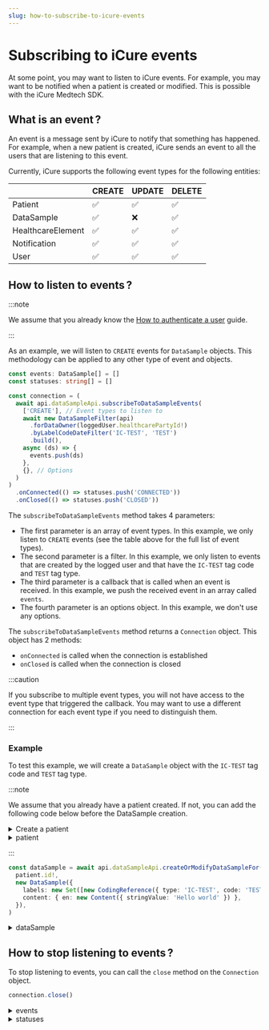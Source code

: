 ```yaml
---
slug: how-to-subscribe-to-icure-events
---
```


# Subscribing to iCure events

At some point, you may want to listen to iCure events. For example, you may want to be notified when a patient is created or modified. This is possible with the iCure Medtech SDK.

## What is an event&#8239;?

An event is a message sent by iCure to notify that something has happened. For example, when a new patient is created, iCure sends an event to all the users that are listening to this event.

Currently, iCure supports the following event types for the following entities:

|                   | CREATE | UPDATE | DELETE |
| ----------------- | ------ | ------ | ------ |
| Patient           | ✅     | ✅     | ✅     |
| DataSample        | ✅     | ❌     | ✅     |
| HealthcareElement | ✅     | ✅     | ✅     |
| Notification      | ✅     | ✅     | ✅     |
| User              | ✅     | ✅     | ✅     |

## How to listen to events&#8239;?

:::note

We assume that you already know the [How to authenticate a user](sdks/how-to/how-to-authenticate-a-user/index.md) guide.

:::

As an example, we will listen to `CREATE` events for `DataSample` objects. This methodology can be applied to any other type of event and objects.

<!-- file://code-samples/how-to/websocket/index.mts snippet:can listen to dataSample events-->
```typescript
const events: DataSample[] = []
const statuses: string[] = []

const connection = (
  await api.dataSampleApi.subscribeToDataSampleEvents(
    ['CREATE'], // Event types to listen to
    await new DataSampleFilter(api)
      .forDataOwner(loggedUser.healthcarePartyId!)
      .byLabelCodeDateFilter('IC-TEST', 'TEST')
      .build(),
    async (ds) => {
      events.push(ds)
    },
    {}, // Options
  )
)
  .onConnected(() => statuses.push('CONNECTED'))
  .onClosed(() => statuses.push('CLOSED'))
```

The `subscribeToDataSampleEvents` method takes 4 parameters:

- The first parameter is an array of event types. In this example, we only listen to `CREATE` events (see the table above for the full list of event types).
- The second parameter is a filter. In this example, we only listen to events that are created by the logged user and that have the `IC-TEST` tag code and `TEST` tag type.
- The third parameter is a callback that is called when an event is received. In this example, we push the received event in an array called `events`.
- The fourth parameter is an options object. In this example, we don't use any options.

The `subscribeToDataSampleEvents` method returns a `Connection` object. This object has 2 methods:

- `onConnected` is called when the connection is established
- `onClosed` is called when the connection is closed

:::caution

If you subscribe to multiple event types, you will not have access to the event type that triggered the callback. You may want to use a different connection for each event type if you need to distinguish them.

:::

### Example

To test this example, we will create a `DataSample` object with the `IC-TEST` tag code and `TEST` tag type.

:::note

We assume that you already have a patient created. If not, you can add the following code below before the DataSample creation.

<details>
  <summary>Create a patient</summary>

<!-- file://code-samples/how-to/websocket/index.mts snippet:create a patient for websocket-->
```typescript
const patient = await api.patientApi.createOrModifyPatient(
  new Patient({
    firstName: 'John',
    lastName: 'Snow',
    note: 'Winter is coming',
  }),
)
```

</details>

<!-- output://code-samples/how-to/websocket/patient.txt -->
<details>
<summary>patient</summary>

```json
{
  "id": "a083d257-bda7-4c92-ab49-effe1293c48d",
  "languages": [],
  "active": true,
  "parameters": {},
  "rev": "1-8d164b273bbbd6d935a7c31407d25f3f",
  "created": 1688375627182,
  "modified": 1688375627182,
  "author": "6a541dfb-40d9-41f5-ba76-e3a5e277813f",
  "responsible": "e2b6e873-035b-4964-885b-5a90e99c43b4",
  "firstName": "John",
  "lastName": "Snow",
  "note": "Winter is coming",
  "identifiers": [],
  "labels": {},
  "codes": {},
  "names": [
    {
      "firstNames": [
        "John"
      ],
      "prefix": [],
      "suffix": [],
      "lastName": "Snow",
      "text": "Snow John",
      "use": "official"
    }
  ],
  "addresses": [],
  "gender": "unknown",
  "birthSex": "unknown",
  "mergedIds": {},
  "deactivationReason": "none",
  "personalStatus": "unknown",
  "partnerships": [],
  "patientHealthCareParties": [],
  "patientProfessions": [],
  "properties": {},
  "systemMetaData": {
    "aesExchangeKeys": {},
    "hcPartyKeys": {},
    "privateKeyShamirPartitions": {},
    "transferKeys": {},
    "encryptedSelf": "NDRtOR6NiQ1chu0yQFLzawO7qXY3HHSZUoPH0z5Xgu/6OWFmTy4EObSIxwCruW25",
    "secretForeignKeys": [],
    "cryptedForeignKeys": {},
    "delegations": {
      "e2b6e873-035b-4964-885b-5a90e99c43b4": {}
    },
    "encryptionKeys": {
      "e2b6e873-035b-4964-885b-5a90e99c43b4": {}
    },
    "publicKeysForOaepWithSha256": {}
  }
}
```
</details>

:::

<!-- file://code-samples/how-to/websocket/index.mts snippet:create a dataSample for websocket-->
```typescript
const dataSample = await api.dataSampleApi.createOrModifyDataSampleFor(
  patient.id!,
  new DataSample({
    labels: new Set([new CodingReference({ type: 'IC-TEST', code: 'TEST' })]),
    content: { en: new Content({ stringValue: 'Hello world' }) },
  }),
)
```

<!-- output://code-samples/how-to/websocket/dataSample.txt -->
<details>
<summary>dataSample</summary>

```json
{
  "id": "886f4279-15f2-47c7-8648-42e5c3f5f5d7",
  "qualifiedLinks": {},
  "batchId": "53cbc7cf-87ae-41fc-9085-59626acc827c",
  "index": 0,
  "valueDate": 20230703111347,
  "openingDate": 20230703111347,
  "created": 1688375627220,
  "modified": 1688375627220,
  "author": "6a541dfb-40d9-41f5-ba76-e3a5e277813f",
  "responsible": "e2b6e873-035b-4964-885b-5a90e99c43b4",
  "identifiers": [],
  "healthcareElementIds": {},
  "canvasesIds": {},
  "content": {
    "en": {
      "stringValue": "Hello world",
      "compoundValue": [],
      "ratio": [],
      "range": []
    }
  },
  "codes": {},
  "labels": {},
  "systemMetaData": {
    "encryptedSelf": "v6AITGZWxM8JaF0Jtn6lqkL+xk1aiE6aFdmGm64eprUUz2iohkLKUR10N7iZdT7jq2Z1gQQeqnpaxwNcz+oTO9I2nYZxQfhPNaikUGprI6TNkx0R+2GuBAGqZD1CIJQmMg++rHquvIrscEctpckBZg==",
    "secretForeignKeys": [
      "b3784ca3-c454-4435-812b-8c1a88878dcc"
    ],
    "cryptedForeignKeys": {
      "e2b6e873-035b-4964-885b-5a90e99c43b4": {}
    },
    "delegations": {
      "e2b6e873-035b-4964-885b-5a90e99c43b4": {}
    },
    "encryptionKeys": {
      "e2b6e873-035b-4964-885b-5a90e99c43b4": {}
    },
    "publicKeysForOaepWithSha256": {}
  }
}
```
</details>

## How to stop listening to events&#8239;?

To stop listening to events, you can call the `close` method on the `Connection` object.

<!-- file://code-samples/how-to/websocket/index.mts snippet:close the connection-->
```typescript
connection.close()
```

<!-- output://code-samples/how-to/websocket/events.txt -->
<details>
<summary>events</summary>

```text
[]
```
</details>

<!-- output://code-samples/how-to/websocket/statuses.txt -->
<details>
<summary>statuses</summary>

```text
[
  "CONNECTED",
  "CLOSED"
]
```
</details>
